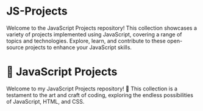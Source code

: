 # JS-Projects
Welcome to the JavaScript Projects repository! This collection showcases a variety of projects implemented using JavaScript, covering a range of topics and technologies. Explore, learn, and contribute to these open-source projects to enhance your JavaScript skills.


# 🚀 JavaScript Projects

Welcome to my JavaScript Projects repository! 🌟 This collection is a testament to the art and craft of coding, exploring the endless possibilities of JavaScript, HTML, and CSS.

